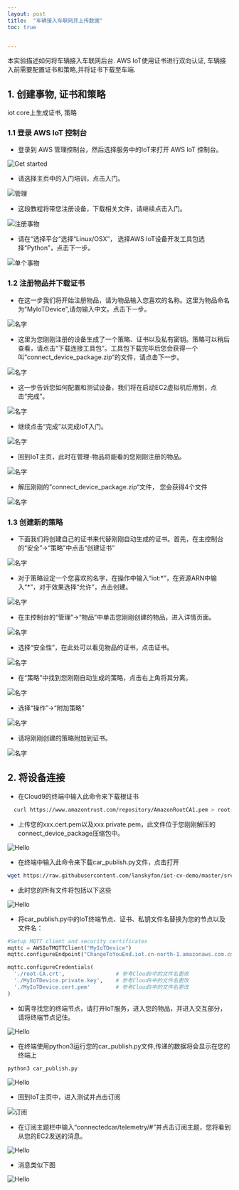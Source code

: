 ```yaml
---
layout: post
title:  "车辆接入车联网并上传数据"
toc: true


---
```


本实验描述如何将车辆接入车联网后台. AWS IoT使用证书进行双向认证, 车辆接入前需要配置证书和策略,并将证书下载至车端.

## 1. 创建事物, 证书和策略

iot core上生成证书, 策略

### 1.1 登录 AWS IoT 控制台

- 登录到 AWS 管理控制台，然后选择服务中的IoT来打开 AWS IoT 控制台。

<a data-fancybox="gallery" href="https://iot-demo-resource.s3-ap-southeast-1.amazonaws.com/page1/1.png">
</a>

![Get started](./md_image/page1/1.png)

- 请选择主页中的入门培训，点击入门。
<a data-fancybox="gallery" href="https://iot-demo-resource.s3-ap-southeast-1.amazonaws.com/page1/2.png">
</a>

![管理](./md_image/page1/2.png)

- 这段教程将带您注册设备，下载相关文件，请继续点击入门。
<a data-fancybox="gallery" href="https://iot-demo-resource.s3-ap-southeast-1.amazonaws.com/page1/3.png">
</a>

![注册事物](./md_image/page1/3.png)

- 请在“选择平台“选择“Linux/OSX”， 选择AWS IoT设备开发工具包选择“Python”，点击下一步。
<a data-fancybox="gallery" href="https://iot-demo-resource.s3-ap-southeast-1.amazonaws.com/page1/4.png">
</a>

![单个事物](./md_image/page1/4.png)

### 1.2 注册物品并下载证书

- 在这一步我们将开始注册物品，请为物品输入您喜欢的名称。这里为物品命名为“MyIoTDevice",请勿输入中文。点击下一步。
<a data-fancybox="gallery" href="https://iot-demo-resource.s3-ap-southeast-1.amazonaws.com/page1/5.png">
</a>

![名字](./md_image/page1/5.png)

- 这里为您刚刚注册的设备生成了一个策略、证书以及私有密钥。策略可以稍后查看，请点击“下载连接工具包”。工具包下载完毕后您会获得一个叫”connect_device_package.zip“的文件，请点击下一步。
<a data-fancybox="gallery" href="https://iot-demo-resource.s3-ap-southeast-1.amazonaws.com/page1/6.png">
</a>

![名字](./md_image/page1/6.png)

- 这一步告诉您如何配置和测试设备，我们将在启动EC2虚拟机后用到，点击“完成”。
<a data-fancybox="gallery" href="https://iot-demo-resource.s3-ap-southeast-1.amazonaws.com/page1/7.png">
</a>

![名字](./md_image/page1/7.png)

- 继续点击“完成”以完成IoT入门。
<a data-fancybox="gallery" href="https://iot-demo-resource.s3-ap-southeast-1.amazonaws.com/page1/8.png">
</a>

![名字](./md_image/page1/8.png)

- 回到IoT主页，此时在管理-物品将能看的您刚刚注册的物品。
<a data-fancybox="gallery" href="https://iot-demo-resource.s3-ap-southeast-1.amazonaws.com/page1/9.png">
</a>

![名字](./md_image/page1/9.png)

- 解压刚刚的”connect_device_package.zip“文件， 您会获得4个文件
<a data-fancybox="gallery" href="https://iot-demo-resource.s3-ap-southeast-1.amazonaws.com/page1/10.png">
</a>

![名字](./md_image/page1/10.png)

### 1.3 创建新的策略

- 下面我们将创建自己的证书来代替刚刚自动生成的证书。首先，在主控制台的“安全”->“策略”中点击“创建证书”
<a data-fancybox="gallery" href="https://iot-demo-resource.s3-ap-southeast-1.amazonaws.com/page1/11.png">
</a>

![名字](./md_image/page1/11.png)

- 对于策略设定一个您喜欢的名字，在操作中输入“iot:*”，在资源ARN中输入“\*”，对于效果选择“允许”，点击创建。
<a data-fancybox="gallery" href="https://iot-demo-resource.s3-ap-southeast-1.amazonaws.com/page1/12.png">
</a>

![名字](./md_image/page1/12.png)

- 在主控制台的“管理”->“物品”中单击您刚刚创建的物品，进入详情页面。
<a data-fancybox="gallery" href="https://iot-demo-resource.s3-ap-southeast-1.amazonaws.com/page1/13.png">
</a>

![名字](./md_image/page1/13.png)

- 选择“安全性”，在此处可以看见物品的证书，点击证书。
<a data-fancybox="gallery" href="https://iot-demo-resource.s3-ap-southeast-1.amazonaws.com/page1/14.png">
</a>

![名字](./md_image/page1/14.png)

- 在“策略”中找到您刚刚自动生成的策略，点击右上角将其分离。
<a data-fancybox="gallery" href="https://iot-demo-resource.s3-ap-southeast-1.amazonaws.com/page1/15.png">
</a>

![名字](./md_image/page1/15.png)

- 选择“操作”->“附加策略”
<a data-fancybox="gallery" href="https://iot-demo-resource.s3-ap-southeast-1.amazonaws.com/page1/16.png">
</a>

![名字](./md_image/page1/16.png)

- 请将刚刚创建的策略附加到证书。
<a data-fancybox="gallery" href="https://iot-demo-resource.s3-ap-southeast-1.amazonaws.com/page1/17.png">
</a>

![名字](./md_image/page1/17.png)

## 2. 将设备连接

- 在Cloud9的终端中输入此命令来下载根证书

```sh
  curl https://www.amazontrust.com/repository/AmazonRootCA1.pem > root-CA.crt
```

- 上传您的xxx.cert.pem以及xxx.private.pem，此文件位于您刚刚解压的connect_device_package压缩包中。
<a data-fancybox="gallery" href="https://iot-demo-resource.s3-ap-southeast-1.amazonaws.com/code/3.png">
</a>

![Hello](./md_image/code/3.png)

- 在终端中输入此命令来下载car_publish.py文件，点击打开

```sh
wget https://raw.githubusercontent.com/lanskyfan/iot-cv-demo/master/src/car_publish.py
```

- 此时您的所有文件将包括以下这些
<a data-fancybox="gallery" href="https://iot-demo-resource.s3-ap-southeast-1.amazonaws.com/code/4.png">
</a>

![Hello](./md_image/code/4.png)

- 将car_publish.py中的IoT终端节点、证书、私钥文件名替换为您的节点以及文件名：

```python
#Setup MQTT client and security certificates
mqttc = AWSIoTMQTTClient("MyIoTDevice") 
mqttc.configureEndpoint("ChangeToYouEnd.iot.cn-north-1.amazonaws.com.cn",8883) # 需要更改（方法见下文）

mqttc.configureCredentials(
  './root-CA.crt',                # 参考Cloud9中的文件名更改
  './MyIoTDevice.private.key',    # 参考Cloud9中的文件名更改
  './MyIoTDevice.cert.pem'        # 参考Cloud9中的文件名更改
)
```

- 如需寻找您的终端节点，请打开IoT服务，进入您的物品，并进入交互部分，请将终端节点记住。
<a data-fancybox="gallery" href="https://iot-demo-resource.s3-ap-southeast-1.amazonaws.com/code/5.png">
</a>

![Hello](./md_image/code/5.png)

- 在终端使用python3运行您的car_publish.py文件,传递的数据将会显示在您的终端上

```sh
python3 car_publish.py
```

<a data-fancybox="gallery" href="https://iot-demo-resource.s3-ap-southeast-1.amazonaws.com/code/6.png">
</a>

![Hello](./md_image/code/6.png)

- 回到IoT主页中，进入测试并点击订阅
<a data-fancybox="gallery" href="https://iot-demo-resource.s3-ap-southeast-1.amazonaws.com/page2/1.png">
</a>

![订阅](./md_image/page2/1.png)

- 在订阅主题栏中输入“connectedcar/telemetry/#”并点击订阅主题，您将看到从您的EC2发送的消息。
<a data-fancybox="gallery" href="https://iot-demo-resource.s3-ap-southeast-1.amazonaws.com/page2/2.png">
</a>

![Hello](./md_image/page2/2.png)

- 消息类似下图
<a data-fancybox="gallery" href="https://iot-demo-resource.s3-ap-southeast-1.amazonaws.com/page2/3.png">
</a>

![Hello](./md_image/page2/3.png)

